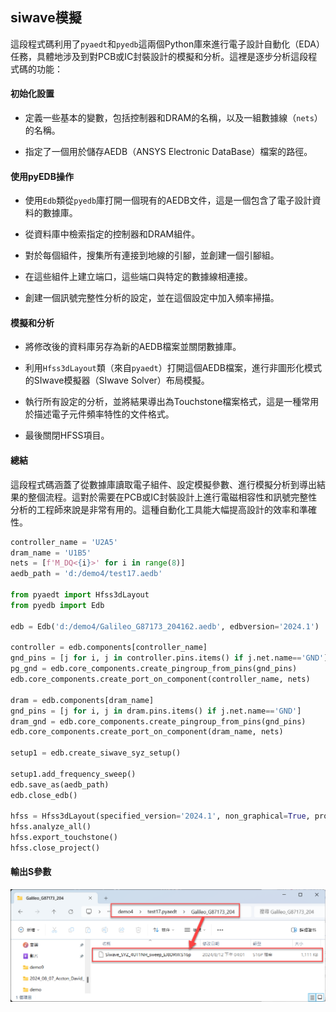 siwave模擬
---

這段程式碼利用了`pyaedt`和`pyedb`這兩個Python庫來進行電子設計自動化（EDA）任務，具體地涉及到對PCB或IC封裝設計的模擬和分析。這裡是逐步分析這段程式碼的功能：
#### 初始化設置 
 
- 定義一些基本的變數，包括控制器和DRAM的名稱，以及一組數據線（`nets`）的名稱。

- 指定了一個用於儲存AEDB（ANSYS Electronic DataBase）檔案的路徑。

#### 使用pyEDB操作 
 
- 使用`Edb`類從`pyedb`庫打開一個現有的AEDB文件，這是一個包含了電子設計資料的數據庫。

- 從資料庫中檢索指定的控制器和DRAM組件。

- 對於每個組件，搜集所有連接到地線的引腳，並創建一個引腳組。

- 在這些組件上建立端口，這些端口與特定的數據線相連接。

- 創建一個訊號完整性分析的設定，並在這個設定中加入頻率掃描。

#### 模擬和分析 

- 將修改後的資料庫另存為新的AEDB檔案並關閉數據庫。
 
- 利用`Hfss3dLayout`類（來自`pyaedt`）打開這個AEDB檔案，進行非圖形化模式的SIwave模擬器（SIwave Solver）布局模擬。

- 執行所有設定的分析，並將結果導出為Touchstone檔案格式，這是一種常用於描述電子元件頻率特性的文件格式。

- 最後關閉HFSS項目。

#### 總結 

這段程式碼涵蓋了從數據庫讀取電子組件、設定模擬參數、進行模擬分析到導出結果的整個流程。這對於需要在PCB或IC封裝設計上進行電磁相容性和訊號完整性分析的工程師來說是非常有用的。這種自動化工具能大幅提高設計的效率和準確性。

```python
controller_name = 'U2A5'
dram_name = 'U1B5'
nets = [f'M_DQ<{i}>' for i in range(8)]
aedb_path = 'd:/demo4/test17.aedb'

from pyaedt import Hfss3dLayout
from pyedb import Edb

edb = Edb('d:/demo4/Galileo_G87173_204162.aedb', edbversion='2024.1')

controller = edb.components[controller_name]
gnd_pins = [j for i, j in controller.pins.items() if j.net.name=='GND']
pg_gnd = edb.core_components.create_pingroup_from_pins(gnd_pins)
edb.core_components.create_port_on_component(controller_name, nets)

dram = edb.components[dram_name]
gnd_pins = [j for i, j in dram.pins.items() if j.net.name=='GND']
dram_gnd = edb.core_components.create_pingroup_from_pins(gnd_pins)
edb.core_components.create_port_on_component(dram_name, nets)

setup1 = edb.create_siwave_syz_setup()

setup1.add_frequency_sweep()
edb.save_as(aedb_path)
edb.close_edb()

hfss = Hfss3dLayout(specified_version='2024.1', non_graphical=True, projectname=aedb_path)
hfss.analyze_all()
hfss.export_touchstone()
hfss.close_project()
```
#### 輸出S參數
![2024-08-12_16-11-29](/assets/2024-08-12_16-11-29.png)